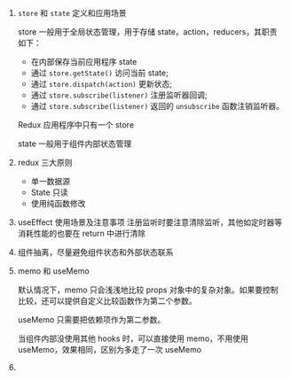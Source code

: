 1. `store` 和 `state` 定义和应用场景

   store 一般用于全局状态管理，用于存储 state，action，reducers，其职责如下：

   - 在内部保存当前应用程序 state
   - 通过 `store.getState()` 访问当前 state;
   - 通过 `store.dispatch(action)` 更新状态;
   - 通过 `store.subscribe(listener)` 注册监听器回调;
   - 通过 `store.subscribe(listener)` 返回的 `unsubscribe` 函数注销监听器。

   Redux 应用程序中只有一个 store

   state 一般用于组件内部状态管理

2. redux 三大原则

   - 单一数据源
   - State 只读
   - 使用纯函数修改

3. useEffect 使用场景及注意事项
   注册监听时要注意清除监听，其他如定时器等消耗性能的也要在 return 中进行清除

4. 组件抽离，尽量避免组件状态和外部状态联系

5. memo 和 useMemo

   默认情况下，memo 只会浅浅地比较 props 对象中的复杂对象。如果要控制比较，还可以提供自定义比较函数作为第二个参数。

   useMemo 只需要把依赖项作为第二参数。

   当组件内部没使用其他 hooks 时，可以直接使用 memo，不用使用 useMemo，效果相同，区别为多走了一次 useMemo

6.
